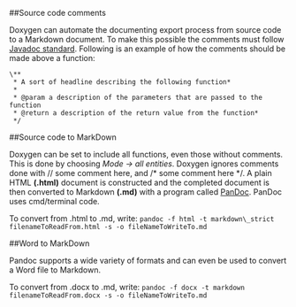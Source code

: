 ##Source code comments

Doxygen can automate the documenting export process from source code to
a Markdown document. To make this possible the comments must follow
[Javadoc standard](http://www.stack.nl/~dimitri/doxygen/manual/docblocks.html).
Following is an example of how the comments should be made above a
function:

    \**
     * A sort of headline describing the following function*
     *
     * @param a description of the parameters that are passed to the function
     * @return a description of the return value from the function*
     */

##Source code to MarkDown

Doxygen can be set to include all functions, even those without
comments. This is done by choosing *Mode -&gt; all entities*. Doxygen
ignores comments done with // some comment here, and /\* some comment
here \*/. A plain HTML **(.html)** document is constructed and the completed
document is then converted to Markdown **(.md)** with a program called
[PanDoc](https://github.com/jgm/pandoc/releases/tag/1.15.0.6). PanDoc
uses cmd/terminal code.

To convert from .html to .md, write:
`pandoc -f html -t markdown\_strict filenameToReadFrom.html -s -o
fileNameToWriteTo.md`

##Word to MarkDown

Pandoc supports a wide variety of formats and can even be used to
convert a Word file to Markdown.

To convert from .docx to .md, write:
`pandoc -f docx -t markdown filenameToReadFrom.docx -s -o
fileNameToWriteTo.md`
